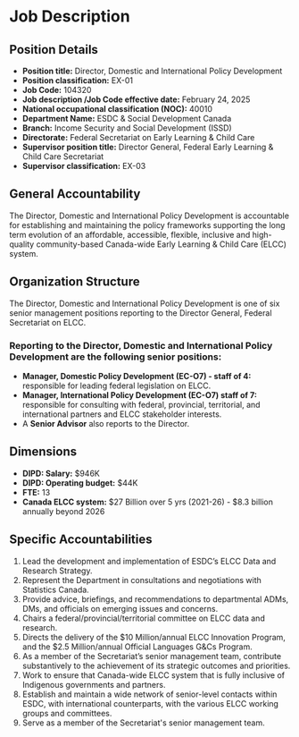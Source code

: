 # Job Description

## Position Details

*   **Position title:** Director, Domestic and International Policy Development
*   **Position classification:** EX-01
*   **Job Code:** 104320
*   **Job description /Job Code effective date:** February 24, 2025
*   **National occupational classification (NOC):** 40010
*   **Department Name:** ESDC & Social Development Canada
*   **Branch:** Income Security and Social Development (ISSD)
*   **Directorate:** Federal Secretariat on Early Learning & Child Care
*   **Supervisor position title:** Director General, Federal Early Learning & Child Care Secretariat
*   **Supervisor classification:** EX-03

## General Accountability

The Director, Domestic and International Policy Development is accountable for establishing and maintaining the policy frameworks supporting the long term evolution of an affordable, accessible, flexible, inclusive and high-quality community-based Canada-wide Early Learning & Child Care (ELCC) system.

## Organization Structure

The Director, Domestic and International Policy Development is one of six senior management positions reporting to the Director General, Federal Secretariat on ELCC.

### Reporting to the Director, Domestic and International Policy Development are the following senior positions:

*   **Manager, Domestic Policy Development (EC-O7) - staff of 4:** responsible for leading federal legislation on ELCC.
*   **Manager, International Policy Development (EC-O7) staff of 7:** responsible for consulting with federal, provincial, territorial, and international partners and ELCC stakeholder interests.
*   A **Senior Advisor** also reports to the Director.

## Dimensions

*   **DIPD: Salary:** $946K
*   **DIPD: Operating budget:** $44K
*   **FTE:** 13
*   **Canada ELCC system:** $27 Billion over 5 yrs (2021-26) - $8.3 billion annually beyond 2026

## Specific Accountabilities

1.  Lead the development and implementation of ESDC’s ELCC Data and Research Strategy.
2.  Represent the Department in consultations and negotiations with Statistics Canada.
3.  Provide advice, briefings, and recommendations to departmental ADMs, DMs, and officials on emerging issues and concerns.
4.  Chairs a federal/provincial/territorial committee on ELCC data and research.
5.  Directs the delivery of the $10 Million/annual ELCC Innovation Program, and the $2.5 Million/annual Official Languages G&Cs Program.
6.  As a member of the Secretariat’s senior management team, contribute substantively to the achievement of its strategic outcomes and priorities.
7.  Work to ensure that Canada-wide ELCC system that is fully inclusive of Indigenous governments and partners.
8.  Establish and maintain a wide network of senior-level contacts within ESDC, with international counterparts, with the various ELCC working groups and committees.
9.  Serve as a member of the Secretariat's senior management team.
